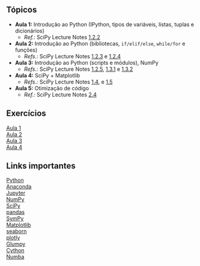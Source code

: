 ## Tópicos

- **Aula 1:** Introdução ao Python (IPython, tipos de variáveis, listas, tuplas e dicionários)  
    - _Ref.:_ SciPy Lecture Notes [1.2.2](http://www.scipy-lectures.org/intro/language/basic_types.html)  
- **Aula 2:** Introdução ao Python (bibliotecas, `if/elif/else`, `while/for` e funções)  
    - _Refs.:_ SciPy Lecture Notes [1.2.3](http://www.scipy-lectures.org/intro/language/control_flow.html) e [1.2.4](http://www.scipy-lectures.org/intro/language/functions.html)  
- **Aula 3:** Introdução ao Python (scripts e módulos), NumPy  
    - _Refs.:_ SciPy Lecture Notes [1.2.5](http://www.scipy-lectures.org/intro/language/reusing_code.html), [1.3.1](http://www.scipy-lectures.org/intro/numpy/array_object.html) e [1.3.2](http://www.scipy-lectures.org/intro/numpy/operations.html)  
- **Aula 4:** SciPy + Matplotlib  
    - _Refs.:_ SciPy Lecture Notes [1.4](http://www.scipy-lectures.org/intro/matplotlib/index.html), e [1.5](http://www.scipy-lectures.org/intro/scipy.html)  
- **Aula 5:** Otimização de código  
    - _Ref.:_ SciPy Lecture Notes [2.4](http://www.scipy-lectures.org/advanced/optimizing/index.html)  


## Exercícios

[Aula 1](exercicios/Exercicios-aula-1)  
[Aula 2](exercicios/Exercicios-aula-2)  
[Aula 3](exercicios/Exercicios-aula-3)  
[Aula 4](exercicios/Exercicios-aula-4)  


## Links importantes

<a href="https://www.python.org/" target="_blank">Python</a>  
<a href="https://www.anaconda.com/" target="_blank">Anaconda</a>  
<a href="http://jupyter.org/" target="_blank">Jupyter</a>  
<a href="http://www.numpy.org/" target="_blank">NumPy</a>  
<a href="https://www.scipy.org/" target="_blank">SciPy</a>  
<a href="https://pandas.pydata.org/" target="_blank">pandas</a>  
<a href="http://www.sympy.org" target="_blank">SymPy</a>  
<a href="http://matplotlib.org/" target="_blank">Matplotlib</a>  
<a href="https://seaborn.pydata.org/" target="_blank">seaborn</a>  
<a href="https://plot.ly/" target="_blank">plotly</a>  
<a href="https://glumpy.github.io/" target="_blank">Glumpy</a>  
<a href="http://cython.org/" target="_blank">Cython</a>  
<a href="https://numba.pydata.org/" target="_blank">Numba</a>  
